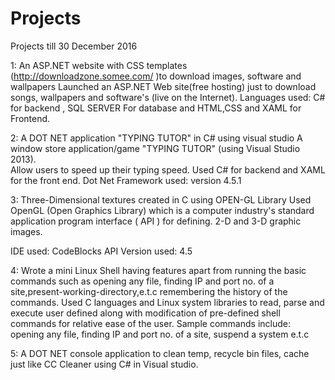 # Projects
Projects till 30 December 2016

1: An ASP.NET website with CSS templates (http://downloadzone.somee.com/ )to download images, software and wallpapers
    Launched an ASP.NET Web site(free hosting) just to download songs, wallpapers and software's (live on the Internet). 
    Languages used: C# for backend , SQL SERVER  For database and HTML,CSS and XAML for   
    Frontend.
    
    
                       
    
2: A DOT NET application "TYPING TUTOR" in C# using visual studio
    A window store application/game "TYPING TUTOR" (using Visual Studio 2013).   
    Allow users to speed up their typing speed.  Used C# for backend and XAML for the front end.
    Dot Net Framework used: version 4.5.1
    



3: Three-Dimensional textures created in C using OPEN-GL Library
   Used OpenGL (Open Graphics Library) which is a computer industry's standard application program interface ( API ) for defining.  2-D and 3-D graphic images.

   IDE used: CodeBlocks
   API Version used: 4.5
 
 
 

4: Wrote a mini Linux Shell having features apart from running the basic commands such as opening any file, 
   finding IP and port no. of a site,present-working-directory,e.t.c  remembering the history of the commands.
    Used C languages and Linux system libraries to read, parse and execute user defined along with 
    modification of pre-defined shell commands for relative ease of the user.
    Sample commands include:
    opening any file, finding IP and port no. of a site, suspend a system e.t.c  



5: A DOT NET console application to clean temp, recycle bin files, cache just like CC Cleaner using C# in Visual studio.
  
